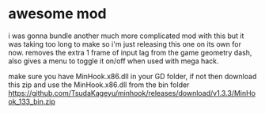 # awesome mod
i was gonna bundle another much more complicated mod with this but it was taking too long to make so i'm just releasing this one on its own for now. removes the extra 1 frame of input lag from the game geometry dash, also gives a menu to toggle it on/off when used with mega hack.

make sure you have MinHook.x86.dll in your GD folder, if not then download this zip and use the MinHook.x86.dll from the bin folder https://github.com/TsudaKageyu/minhook/releases/download/v1.3.3/MinHook_133_bin.zip
